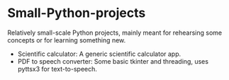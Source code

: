 # Small-Python-projects
Relatively small-scale Python projects, mainly meant for rehearsing some concepts or for learning something new.

- Scientific calculator: A generic scientific calculator app.
- PDF to speech converter: Some basic tkinter and threading, uses pyttsx3 for text-to-speech.

